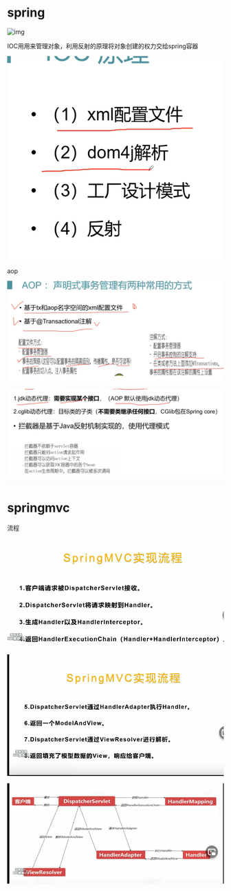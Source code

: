 # spring

![img](https://img-blog.csdn.net/20160417164808359?watermark/2/text/aHR0cDovL2Jsb2cuY3Nkbi5uZXQv/font/5a6L5L2T/fontsize/400/fill/I0JBQkFCMA==/dissolve/70/gravity/Center)



IOC用用来管理对象，利用反射的原理将对象创建的权力交给spring容器

![image-20210415165249426](../assert\image-20210415165249426.png)







aop

![image-20210415165101376](../assert\image-20210415165101376.png)

![image-20210415165142749](../assert\image-20210415165142749.png)





# springmvc

流程

![image-20210416001942317](../assert\image-20210416001942317.png)

![image-20210416001950750](../assert\image-20210416001950750.png)

![image-20210416002003225](../assert\image-20210416002003225.png)

